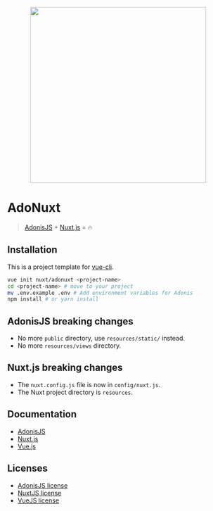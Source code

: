 <p align="center"><img width="400" src="https://raw.githubusercontent.com/nuxt/adonuxt/master/template/resources/assets/img/logo.png"></p>

# AdoNuxt

> [AdonisJS](http://adonisjs.com/) + [Nuxt.js](https://nuxtjs.org) = :fire:

## Installation

This is a project template for [vue-cli](https://github.com/vuejs/vue-cli).

```bash
vue init nuxt/adonuxt <project-name>
cd <project-name> # move to your project
mv .env.example .env # Add environment variables for Adonis
npm install # or yarn install
```

## AdonisJS breaking changes

- No more `public` directory, use `resources/static/` instead.
- No more `resources/views` directory.

## Nuxt.js breaking changes

- The `nuxt.config.js` file is now in `config/nuxt.js`.
- The Nuxt project directory is `resources`.

## Documentation

- [AdonisJS](http://adonisjs.com/docs/)
- [Nuxt.js](https://nuxtjs.org/guide/)
- [Vue.js](http://vuejs.org/guide/)

## Licenses

- [AdonisJS license](https://github.com/adonisjs/adonis-framework/blob/develop/LICENSE.txt)
- [NuxtJS license](https://github.com/nuxt/nuxt.js/blob/master/LICENSE.md)
- [VueJS license](https://github.com/vuejs/vue/blob/master/LICENSE)
